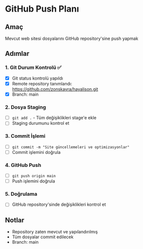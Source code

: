 # GitHub Push Planı

## Amaç
Mevcut web sitesi dosyalarını GitHub repository'sine push yapmak

## Adımlar

### 1. Git Durum Kontrolü ✅
- [x] Git status kontrolü yapıldı
- [x] Remote repository tanımlandı: https://github.com/zonskayra/hayalison.git
- [x] Branch: main

### 2. Dosya Staging
- [ ] `git add .` - Tüm değişiklikleri stage'e ekle
- [ ] Staging durumunu kontrol et

### 3. Commit İşlemi  
- [ ] `git commit -m "Site güncellemeleri ve optimizasyonlar"`
- [ ] Commit işlemini doğrula

### 4. GitHub Push
- [ ] `git push origin main`
- [ ] Push işlemini doğrula

### 5. Doğrulama
- [ ] GitHub repository'sinde değişiklikleri kontrol et

## Notlar
- Repository zaten mevcut ve yapılandırılmış
- Tüm dosyalar commit edilecek
- Branch: main